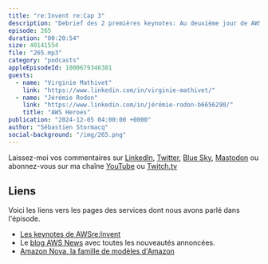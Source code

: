 ```yaml
---
title: "re:Invent re:Cap 3"
description: "Debrief des 2 premières keynotes: Au deuxième jour de AWS re:Invent, je reçois Virginie et Jérémie pour débriefer les keynotes de Peter de Santis et Matt Garman"
episode: 265
duration: "00:20:54"
size: 40141554
file: "265.mp3"
category: "podcasts"
appleEpisodeId: 1000679346381
guests:
  - name: "Virginie Mathivet"
    link: "https://www.linkedin.com/in/virginie-mathivet/"
  - name: "Jérémie Rodon"
    link: "https://www.linkedin.com/in/jérémie-rodon-b6656290/"
    title: "AWS Heroes"
publication: "2024-12-05 04:00:00 +0000"
author: "Sébastien Stormacq"
social-background: "/img/265.png"
---
```


Laissez-moi vos commentaires sur [LinkedIn](https://www.linkedin.com/in/sebastienstormacq/), [Twitter](https://twitter.com/sebsto), [Blue Sky](https://bsky.app/profile/sebsto.bsky.social), [Mastodon](https://awscommunity.social/@sebsto) ou abonnez-vous sur ma chaîne [YouTube](https://www.youtube.com/sebsto) ou [Twitch.tv](https://www.twitch.tv/sebAWS)

## Liens

Voici les liens vers les pages des services dont nous avons parlé dans l'épisode.

- [Les keynotes de AWSre:Invent](https://www.youtube.com/playlist?list=PL2yQDdvlhXf_aPLMfxECsw-UIbEg6uy42)
- Le [blog AWS News](https://aws.amazon.com/blogs/aws/) avec toutes les nouveautés annoncées.
- [Amazon Nova, la famille de modèles d'Amazon](https://aws.amazon.com/blogs/aws/introducing-amazon-nova-frontier-intelligence-and-industry-leading-price-performance/)